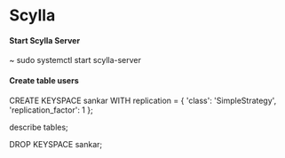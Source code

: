 # Scylla

#### Start Scylla Server

~ sudo systemctl start scylla-server

#### Create table users

CREATE KEYSPACE sankar WITH replication = {
    'class': 'SimpleStrategy',
    'replication_factor': 1
};

describe tables;

DROP KEYSPACE sankar;